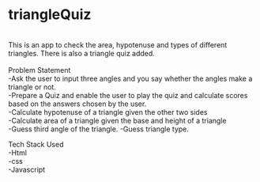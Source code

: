 # triangleQuiz
<br>
This is an app to check the area, hypotenuse and types of different triangles. There is also a triangle quiz added.<br>
<br>
Problem Statement<br>
-Ask the user to input three angles and you say whether the angles make a triangle or not.<br>
-Prepare a Quiz and enable the user to play the quiz and calculate scores based on the answers chosen by the user.<br>
-Calculate hypotenuse of a triangle given the other two sides<br>
-Calculate area of a triangle given the base and height of a triangle<br>
-Guess third angle of the triangle.
-Guess triangle type.

<br>

Tech Stack Used <br>
-Html <br>
-css <br>
-Javascript<br>
